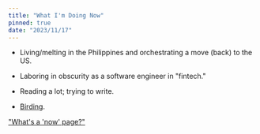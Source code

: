```yaml
---
title: "What I'm Doing Now"
pinned: true
date: "2023/11/17"
---
```


- Living/melting in the Philippines and orchestrating a move (back) to the US.

- Laboring in obscurity as a software engineer in "fintech."

- Reading a lot; trying to write.

- [Birding](/birding-ph-2023).

["What's a 'now' page?"](https://nownownow.com/about)
